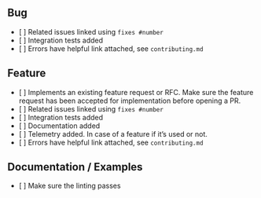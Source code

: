Bug
---

-   \[ \] Related issues linked using `fixes #number`
-   \[ \] Integration tests added
-   \[ \] Errors have helpful link attached, see `contributing.md`

Feature
-------

-   \[ \] Implements an existing feature request or RFC. Make sure the feature request has been accepted for implementation before opening a PR.
-   \[ \] Related issues linked using `fixes #number`
-   \[ \] Integration tests added
-   \[ \] Documentation added
-   \[ \] Telemetry added. In case of a feature if it’s used or not.
-   \[ \] Errors have helpful link attached, see `contributing.md`

Documentation / Examples
------------------------

-   \[ \] Make sure the linting passes
